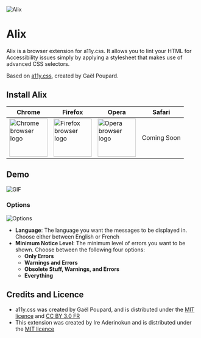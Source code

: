 ![Alix](alix_for_chrome/icon_128.png)

# Alix

Alix is a browser extension for a11y.css. It allows you to lint your HTML for Accessibility issues simply by applying a stylesheet that makes use of advanced CSS selectors.

Based on [a11y.css](http://ffoodd.github.io/a11y.css/), created by Gaël Poupard.


## Install Alix

Chrome | Firefox | Opera | Safari
-------|---------|-------|--------
<a href="https://chrome.google.com/webstore/detail/alix-for-chrome/aepmadgjacfjcneccddiccnkbpimobge"><img width="100" src="https://github.com/alrra/browser-logos/raw/master/src/chrome/chrome_256x256.png" alt="Chrome browser logo"></a> | <a href="https://addons.mozilla.org/en-US/firefox/addon/alix/"><img width="100" src="https://github.com/alrra/browser-logos/raw/master/src/firefox/firefox_256x256.png" alt="Firefox browser logo"></a> | <a href="https://addons.opera.com/en-gb/extensions/details/alix/"><img width="100" src="https://github.com/alrra/browser-logos/raw/master/src/opera/opera_256x256.png" alt="Opera browser logo"></a> | Coming Soon


## Demo

![GIF](https://cloud.githubusercontent.com/assets/11269635/23892433/d7c03a4c-089a-11e7-96cc-9ac1cdef5488.gif)


### Options

![Options](https://cloud.githubusercontent.com/assets/11269635/23892436/dac3dcb2-089a-11e7-9b92-dcdf9791d52d.png)

- **Language**: The language you want the messages to be displayed in. Choose either between English or French
- **Minimum Notice Level**: The minimum level of errors you want to be shown. Choose between the following four options:
  - **Only Errors**
  - **Warnings and Errors**
  - **Obsolete Stuff, Warnings, and Errors**
  - **Everything**


## Credits and Licence

- a11y.css was created by Gaël Poupard, and is distributed under the [MIT licence](http://opensource.org/licenses/MIT) and [CC BY 3.0 FR](http://creativecommons.org/licenses/by/3.0/fr/)
- This extension was created by Ire Aderinokun and is distributed under the [MIT licence](http://opensource.org/licenses/MIT)
